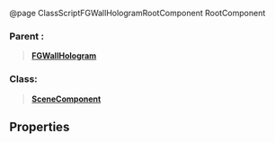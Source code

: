 @page ClassScriptFGWallHologramRootComponent RootComponent
### Parent :
<b><a href="_class_script_f_g_wall_hologram.html"><blockquote>FGWallHologram</blockquote></a></b>
### Class:
<b><a href="_class_script_scene_component.html"><blockquote>SceneComponent</blockquote></a></b>
## Properties

